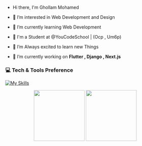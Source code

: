 -  Hi there, I'm Ghollam Mohamed 
- 👀 I’m interested in Web Development and Design
- 🌱 I’m currently learning Web Development
- 🏫 I'm a Student at @YouCodeSchool | (Ocp , Um6p)
- 💞️ I’m Always excited to learn new Things


- :telescope: I’m currently working on <strong> Flutter , Django , Next.js </strong>

### 💻 Tech & Tools Preference
[![My Skills](https://skillicons.dev/icons?i=html,css,js,react,nextjs,redux,nuxtjs,nestjs,express,php,laravel,django,flutter,docker,typescript,mongodb,mysql,postgres,&theme=light)](https://skillicons.dev)



<p align="center">
<img src="https://github-readme-stats.vercel.app/api/top-langs/?username=ghollamsimo&layout=compact&title_color=fff&text_color=fff&bg_color=0D1117" height="160px" />
<img src="https://github-readme-stats.vercel.app/api?username=ghollamsimo&title_color=fff&text_color=fff&icon_color=F7DF1E&bg_color=0D1117&show_icons=true" height="160px"/>
</p>
